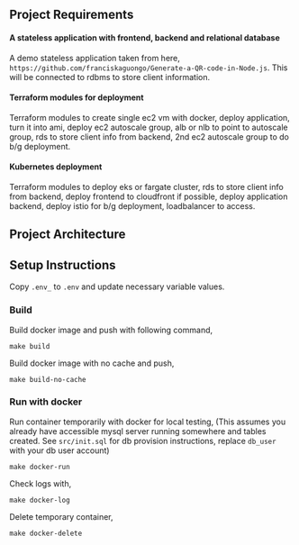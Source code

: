 ## Project Requirements

#### A stateless application with frontend, backend and relational database

A demo stateless application taken from here, ```https://github.com/franciskaguongo/Generate-a-QR-code-in-Node.js```. This will be connected to rdbms to store client information.

#### Terraform modules for deployment

Terraform modules to create single ec2 vm with docker, deploy application, turn it into ami, deploy ec2 autoscale group, alb or nlb to point to autoscale group, rds to store client info from backend, 2nd ec2 autoscale group to do b/g deployment.

#### Kubernetes deployment

Terraform modules to deploy eks or fargate cluster, rds to store client info from backend, deploy frontend to cloudfront if possible, deploy application backend, deploy istio for b/g deployment, loadbalancer to access.

## Project Architecture

## Setup Instructions

Copy ```.env_``` to ```.env``` and update necessary variable values.

### Build

Build docker image and push with following command,

```
make build
```

Build docker image with no cache and push,

```
make build-no-cache
```

### Run with docker

Run container temporarily with docker for local testing, (This assumes you already have accessible mysql server running somewhere and tables created. See ```src/init.sql``` for db provision instructions, replace ```db_user``` with your db user account)

```
make docker-run
```

Check logs with,

```
make docker-log
```

Delete temporary container,

```
make docker-delete
```

